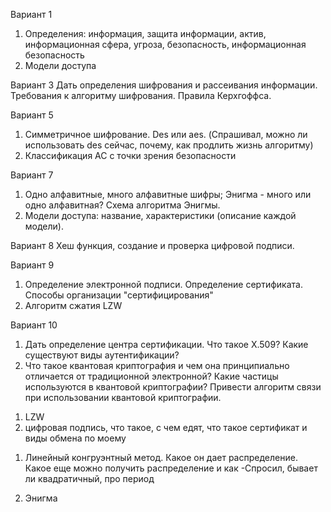 ﻿Вариант 1
1. Определения: информация, защита информации, актив, информационная сфера, угроза, безопасность, информационная безопасность
2. Модели доступа

Вариант 3
Дать определения шифрования и рассеивания информации. Требования к алгоритму шифрования. Правила Керхгоффса.

Вариант 5
1. Симметричное шифрование. Des или aes. (Спрашивал, можно ли использовать des сейчас, почему, как продлить жизнь алгоритму)
2. Классификация АС с точки зрения безопасности

Вариант 7
1. Одно алфавитные, много алфавитные шифры; Энигма - много или одно алфавитная? Схема алгоритма Энигмы.
2. Модели доступа: название, характеристики (описание каждой модели).

Вариант 8
Хеш функция, создание и проверка цифровой подписи.

Вариант 9
1. Определение электронной подписи. Определение сертификата. Способы организации "сертифицирования"
2. Алгоритм сжатия LZW

Вариант 10
1. Дать определение центра сертификации. Что такое X.509? Какие существуют виды аутентификации?
2. Что такое квантовая криптография и чем она принципиально отличается от традиционной электронной? Какие частицы используются в квантовой криптографии? Привести алгоритм связи при использовании квантовой криптографии.

1) LZW
2) цифровая подпись, что такое, с чем едят, что такое сертификат и виды обмена по моему

1. Линейный конгруэнтный метод. Какое он дает распределение. Какое еще можно получить распределение и как
-Спросил, бывает ли квадратичный, про период

1. Энигма